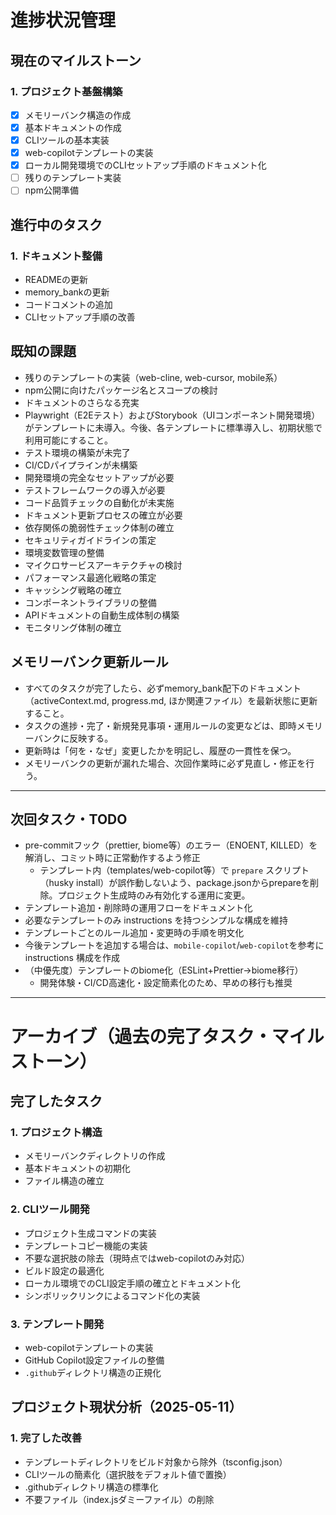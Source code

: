 # 進捗状況管理

## 現在のマイルストーン

### 1. プロジェクト基盤構築

* [x] メモリーバンク構造の作成
* [x] 基本ドキュメントの作成
* [x] CLIツールの基本実装
* [x] web-copilotテンプレートの実装
* [x] ローカル開発環境でのCLIセットアップ手順のドキュメント化
* [ ] 残りのテンプレート実装
* [ ] npm公開準備

## 進行中のタスク

### 1. ドキュメント整備

* READMEの更新
* memory_bankの更新
* コードコメントの追加
* CLIセットアップ手順の改善

## 既知の課題

* 残りのテンプレートの実装（web-cline, web-cursor, mobile系）
* npm公開に向けたパッケージ名とスコープの検討
* ドキュメントのさらなる充実
* Playwright（E2Eテスト）およびStorybook（UIコンポーネント開発環境）がテンプレートに未導入。今後、各テンプレートに標準導入し、初期状態で利用可能にすること。
* テスト環境の構築が未完了
* CI/CDパイプラインが未構築
* 開発環境の完全なセットアップが必要
* テストフレームワークの導入が必要
* コード品質チェックの自動化が未実施
* ドキュメント更新プロセスの確立が必要
* 依存関係の脆弱性チェック体制の確立
* セキュリティガイドラインの策定
* 環境変数管理の整備
* マイクロサービスアーキテクチャの検討
* パフォーマンス最適化戦略の策定
* キャッシング戦略の確立
* コンポーネントライブラリの整備
* APIドキュメントの自動生成体制の構築
* モニタリング体制の確立

## メモリーバンク更新ルール

* すべてのタスクが完了したら、必ずmemory_bank配下のドキュメント（activeContext.md, progress.md, ほか関連ファイル）を最新状態に更新すること。
* タスクの進捗・完了・新規発見事項・運用ルールの変更などは、即時メモリーバンクに反映する。
* 更新時は「何を・なぜ」変更したかを明記し、履歴の一貫性を保つ。
* メモリーバンクの更新が漏れた場合、次回作業時に必ず見直し・修正を行う。

---

## 次回タスク・TODO

* pre-commitフック（prettier, biome等）のエラー（ENOENT, KILLED）を解消し、コミット時に正常動作するよう修正
  * テンプレート内（templates/web-copilot等）で `prepare` スクリプト（husky install）が誤作動しないよう、package.jsonからprepareを削除。プロジェクト生成時のみ有効化する運用に変更。
* テンプレート追加・削除時の運用フローをドキュメント化
* 必要なテンプレートのみ instructions を持つシンプルな構成を維持
* テンプレートごとのルール追加・変更時の手順を明文化
* 今後テンプレートを追加する場合は、`mobile-copilot`/`web-copilot`を参考に instructions 構成を作成
* （中優先度）テンプレートのbiome化（ESLint+Prettier→biome移行）
  * 開発体験・CI/CD高速化・設定簡素化のため、早めの移行も推奨

---

# アーカイブ（過去の完了タスク・マイルストーン）

## 完了したタスク

### 1. プロジェクト構造

* メモリーバンクディレクトリの作成
* 基本ドキュメントの初期化
* ファイル構造の確立

### 2. CLIツール開発

* プロジェクト生成コマンドの実装
* テンプレートコピー機能の実装
* 不要な選択肢の除去（現時点ではweb-copilotのみ対応）
* ビルド設定の最適化
* ローカル環境でのCLI設定手順の確立とドキュメント化
* シンボリックリンクによるコマンド化の実装

### 3. テンプレート開発

* web-copilotテンプレートの実装
* GitHub Copilot設定ファイルの整備
* `.github`ディレクトリ構造の正規化

## プロジェクト現状分析（2025-05-11）

### 1. 完了した改善

* テンプレートディレクトリをビルド対象から除外（tsconfig.json）
* CLIツールの簡素化（選択肢をデフォルト値で置換）
* .githubディレクトリ構造の標準化
* 不要ファイル（index.jsダミーファイル）の削除
